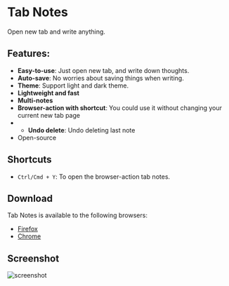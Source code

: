 # Tab Notes
Open new tab and write anything.

## Features:

* **Easy-to-use**: Just open new tab, and write down thoughts.
* **Auto-save**: No worries about saving things when writing.
* **Theme**: Support light and dark theme.
* **Lightweight and fast**
* **Multi-notes**
* **Browser-action with shortcut**: You could use it without changing your current new tab page
* * **Undo delete**: Undo deleting last note
* Open-source

## Shortcuts

- `Ctrl/Cmd + Y`: To open the browser-action tab notes.

## Download

Tab Notes is available to the following browsers:
* [Firefox](https://addons.mozilla.org/firefox/addon/tab-notes/)
* [Chrome](https://chrome.google.com/webstore/detail/tab-notes/obnnegakmgonaiplaobihpmcjhlceeic)

## Screenshot

![screenshot](./screenshot.png)
